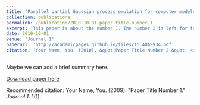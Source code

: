 ```yaml
---
title: "Parallel partial Gaussian process emulation for computer models with massive output"
collection: publications
permalink: /publication/2010-10-01-paper-title-number-1
excerpt: 'This paper is about the number 1. The number 2 is left for future work.'
date: 2010-10-01
venue: 'Journal 1'
paperurl: 'http://academicpages.github.io/files/16_AOAS934.pdf'
citation: 'Your Name, You. (2010). &quot;Paper Title Number 2.&quot; <i>Journal 1</i>. 1(1).'
---
```

Maybe we can add a brief summary here.

[Download paper here](http://academicpages.github.io/files/16_AOAS934.pdf)

Recommended citation: Your Name, You. (2009). "Paper Title Number 1." <i>Journal 1</i>. 1(1).